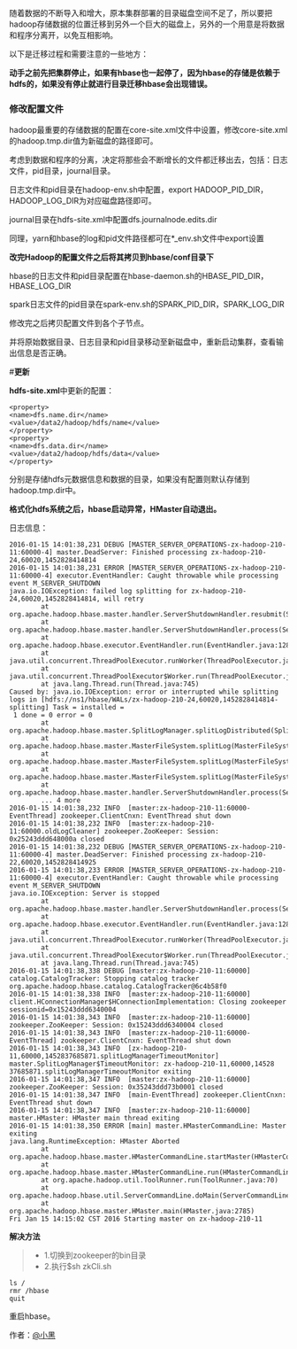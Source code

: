 随着数据的不断导入和增大，原本集群部署的目录磁盘空间不足了，所以要把hadoop存储数据的位置迁移到另外一个巨大的磁盘上，另外的一个用意是将数据和程序分离开，以免互相影响。

以下是迁移过程和需要注意的一些地方：

**动手之前先把集群停止，如果有hbase也一起停了，因为hbase的存储是依赖于hdfs的，如果没有停止就进行目录迁移hbase会出现错误。**

### **修改配置文件**

hadoop最重要的存储数据的配置在core-site.xml文件中设置，修改core-site.xml的hadoop.tmp.dir值为新磁盘的路径即可。

考虑到数据和程序的分离，决定将那些会不断增长的文件都迁移出去，包括：日志文件，pid目录，journal目录。

日志文件和pid目录在hadoop-env.sh中配置，export HADOOP\_PID\_DIR，HADOOP\_LOG_DIR为对应磁盘路径即可。

journal目录在hdfs-site.xml中配置dfs.journalnode.edits.dir

同理，yarn和hbase的log和pid文件路径都可在*_env.sh文件中export设置

**改完Hadoop的配置文件之后将其拷贝到hbase/conf目录下**

hbase的日志文件和pid目录配置在hbase-daemon.sh的HBASE\_PID\_DIR，HBASE\_LOG_DIR

spark日志文件的pid目录在spark-env.sh的SPARK\_PID\_DIR，SPARK\_LOG_DIR

修改完之后拷贝配置文件到各个子节点。

并将原始数据目录、日志目录和pid目录移动至新磁盘中，重新启动集群，查看输出信息是否正确。

#**更新**

**hdfs-site.xml**中更新的配置：
```
<property>
<name>dfs.name.dir</name>  
<value>/data2/hadoop/hdfs/name</value>  
</property>
<property>
<name>dfs.data.dir</name>  
<value>/data2/hadoop/hdfs/data</value>  
</property>
```

分别是存储hdfs元数据信息和数据的目录，如果没有配置则默认存储到hadoop.tmp.dir中。

**格式化hdfs系统之后，hbase启动异常，HMaster自动退出。**

日志信息：

```
2016-01-15 14:01:38,231 DEBUG [MASTER_SERVER_OPERATIONS-zx-hadoop-210-11:60000-4] master.DeadServer: Finished processing zx-hadoop-210-24,60020,1452828414814
2016-01-15 14:01:38,231 ERROR [MASTER_SERVER_OPERATIONS-zx-hadoop-210-11:60000-4] executor.EventHandler: Caught throwable while processing event M_SERVER_SHUTDOWN
java.io.IOException: failed log splitting for zx-hadoop-210-24,60020,1452828414814, will retry
        at org.apache.hadoop.hbase.master.handler.ServerShutdownHandler.resubmit(ServerShutdownHandler.java:322)
        at org.apache.hadoop.hbase.master.handler.ServerShutdownHandler.process(ServerShutdownHandler.java:202)
        at org.apache.hadoop.hbase.executor.EventHandler.run(EventHandler.java:128)
        at java.util.concurrent.ThreadPoolExecutor.runWorker(ThreadPoolExecutor.java:1145)
        at java.util.concurrent.ThreadPoolExecutor$Worker.run(ThreadPoolExecutor.java:615)
        at java.lang.Thread.run(Thread.java:745)
Caused by: java.io.IOException: error or interrupted while splitting logs in [hdfs://ns1/hbase/WALs/zx-hadoop-210-24,60020,1452828414814-splitting] Task = installed =
 1 done = 0 error = 0
        at org.apache.hadoop.hbase.master.SplitLogManager.splitLogDistributed(SplitLogManager.java:362)
        at org.apache.hadoop.hbase.master.MasterFileSystem.splitLog(MasterFileSystem.java:410)
        at org.apache.hadoop.hbase.master.MasterFileSystem.splitLog(MasterFileSystem.java:384)
        at org.apache.hadoop.hbase.master.MasterFileSystem.splitLog(MasterFileSystem.java:282)
        at org.apache.hadoop.hbase.master.handler.ServerShutdownHandler.process(ServerShutdownHandler.java:195)
        ... 4 more
2016-01-15 14:01:38,232 INFO  [master:zx-hadoop-210-11:60000-EventThread] zookeeper.ClientCnxn: EventThread shut down
2016-01-15 14:01:38,232 INFO  [master:zx-hadoop-210-11:60000.oldLogCleaner] zookeeper.ZooKeeper: Session: 0x25243ddd648000a closed
2016-01-15 14:01:38,232 DEBUG [MASTER_SERVER_OPERATIONS-zx-hadoop-210-11:60000-4] master.DeadServer: Finished processing zx-hadoop-210-22,60020,1452828414925
2016-01-15 14:01:38,233 ERROR [MASTER_SERVER_OPERATIONS-zx-hadoop-210-11:60000-4] executor.EventHandler: Caught throwable while processing event M_SERVER_SHUTDOWN
java.io.IOException: Server is stopped
        at org.apache.hadoop.hbase.master.handler.ServerShutdownHandler.process(ServerShutdownHandler.java:183)
        at org.apache.hadoop.hbase.executor.EventHandler.run(EventHandler.java:128)
        at java.util.concurrent.ThreadPoolExecutor.runWorker(ThreadPoolExecutor.java:1145)
        at java.util.concurrent.ThreadPoolExecutor$Worker.run(ThreadPoolExecutor.java:615)
        at java.lang.Thread.run(Thread.java:745)
2016-01-15 14:01:38,338 DEBUG [master:zx-hadoop-210-11:60000] catalog.CatalogTracker: Stopping catalog tracker org.apache.hadoop.hbase.catalog.CatalogTracker@6c4b58f0
2016-01-15 14:01:38,338 INFO  [master:zx-hadoop-210-11:60000] client.HConnectionManager$HConnectionImplementation: Closing zookeeper sessionid=0x15243ddd6340004
2016-01-15 14:01:38,343 INFO  [master:zx-hadoop-210-11:60000] zookeeper.ZooKeeper: Session: 0x15243ddd6340004 closed
2016-01-15 14:01:38,343 INFO  [master:zx-hadoop-210-11:60000-EventThread] zookeeper.ClientCnxn: EventThread shut down
2016-01-15 14:01:38,343 INFO  [zx-hadoop-210-11,60000,1452837685871.splitLogManagerTimeoutMonitor] master.SplitLogManager$TimeoutMonitor: zx-hadoop-210-11,60000,14528
37685871.splitLogManagerTimeoutMonitor exiting
2016-01-15 14:01:38,347 INFO  [master:zx-hadoop-210-11:60000] zookeeper.ZooKeeper: Session: 0x35243ddd73b0001 closed
2016-01-15 14:01:38,347 INFO  [main-EventThread] zookeeper.ClientCnxn: EventThread shut down
2016-01-15 14:01:38,347 INFO  [master:zx-hadoop-210-11:60000] master.HMaster: HMaster main thread exiting
2016-01-15 14:01:38,350 ERROR [main] master.HMasterCommandLine: Master exiting
java.lang.RuntimeException: HMaster Aborted
        at org.apache.hadoop.hbase.master.HMasterCommandLine.startMaster(HMasterCommandLine.java:192)
        at org.apache.hadoop.hbase.master.HMasterCommandLine.run(HMasterCommandLine.java:134)
        at org.apache.hadoop.util.ToolRunner.run(ToolRunner.java:70)
        at org.apache.hadoop.hbase.util.ServerCommandLine.doMain(ServerCommandLine.java:126)
        at org.apache.hadoop.hbase.master.HMaster.main(HMaster.java:2785)
Fri Jan 15 14:15:02 CST 2016 Starting master on zx-hadoop-210-11
```

**解决方法**

> * 1.切换到zookeeper的bin目录
> * 2.执行$sh zkCli.sh

```
ls /
rmr /hbase
quit
```

重启hbase。

作者：[@小黑][1]

[1]:http://www.xiaohei.info